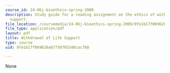 ```yaml
---
course_id: 24-06j-bioethics-spring-2009
description: Study guide for a reading assignment on the ethics of withdrawal of life
  support.
file_location: /coursemedia/24-06j-bioethics-spring-2009/9fe1b17f069626a67750765340cac788_MIT24_06Js09_study05.pdf
file_type: application/pdf
layout: pdf
title: Withdrawal of Life Support
type: course
uid: 9fe1b17f069626a67750765340cac788

---
```

None